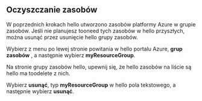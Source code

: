 ## <a name="clean-up-resources"></a>Oczyszczanie zasobów

W poprzednich krokach hello utworzono zasobów platformy Azure w grupie zasobów. Jeśli nie planujesz tooneed tych zasobów w hello przyszłych, można usunąć przez usunięcie hello grupy zasobów.
 
Wybierz z menu po lewej stronie powitania w hello portalu Azure, **grup zasobów** , a następnie wybierz **myResourceGroup**.

Na stronie grupy zasobów hello, upewnij się, że hello zasobów na liście są hello ma toodelete z nich.

Wybierz **usunąć**, typ **myResourceGroup** w hello pola tekstowego, a następnie wybierz **usunąć**.
